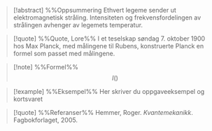 
> [!abstract] %%Oppsummering
> Ethvert legeme sender ut elektromagnetisk stråling. Intensiteten og frekvensfordelingen av strålingen avhenger av legemets temperatur.


> [!quote] %%Quote, Lore%%
> I et teselskap søndag 7. oktober 1900 hos Max Planck, med målingene til Rubens, konstruerte Planck en formel som passet med målingene.


> [!note] %%Formel%%
> $$I()$$


> [!example] %%Eksempel%%
> Her skriver du oppgaveeksempel og kortsvaret


> [!quote] %%Referanser%%
> Hemmer, Roger. *Kvantemekanikk*. Fagbokforlaget, 2005.